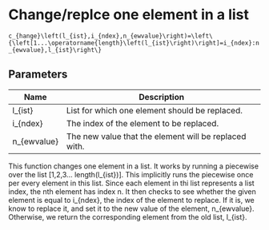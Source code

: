 <!--template=tips-tricks-template.html-->

# Change/replce one element in a list

<span class="math copy main-expr">`c_{hange}\left(l_{ist},i_{ndex},n_{ewvalue}\right)=\left\{\left[1...\operatorname{length}\left(l_{ist}\right)\right]=i_{ndex}:n_{ewvalue},l_{ist}\right\}`</span>

## Parameters
| Name | Description |
| - | - |
| <span class="math">l_{ist}</span> | List for which one element should be replaced.
| <span class="math">i_{ndex}</span> | The index of the element to be replaced.
| <span class="math">n_{ewvalue}</span> | The new value that the element will be replaced with.

This function changes one element in a list. It works by running a piecewise over the list <span class="math">[1,2,3... length(l_{ist})]</span>. This implicitly runs the piecewise once per every element in this list. Since each element in thi list represents a list index, the <span class="math">n</span>th element has index <span class="math">n</span>. It then checks to see whether the given element is equal to <span class="math">i_{ndex}</span>, the index of the element to replace. If it is, we know to replace it, and set it to the new value of the element, <span class="math">n_{ewvalue}</span>. Otherwise, we return the corresponding element from the old list, <span class="math">l_{ist}</span>.